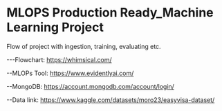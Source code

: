 # MLOPS Production Ready_Machine Learning Project
Flow of project with ingestion, training, evaluating etc.

---Flowchart: https://whimsical.com/


--MLOPs Tool: https://www.evidentlyai.com/


--MongoDB: https://account.mongodb.com/account/login/


--Data link: https://www.kaggle.com/datasets/moro23/easyvisa-dataset/